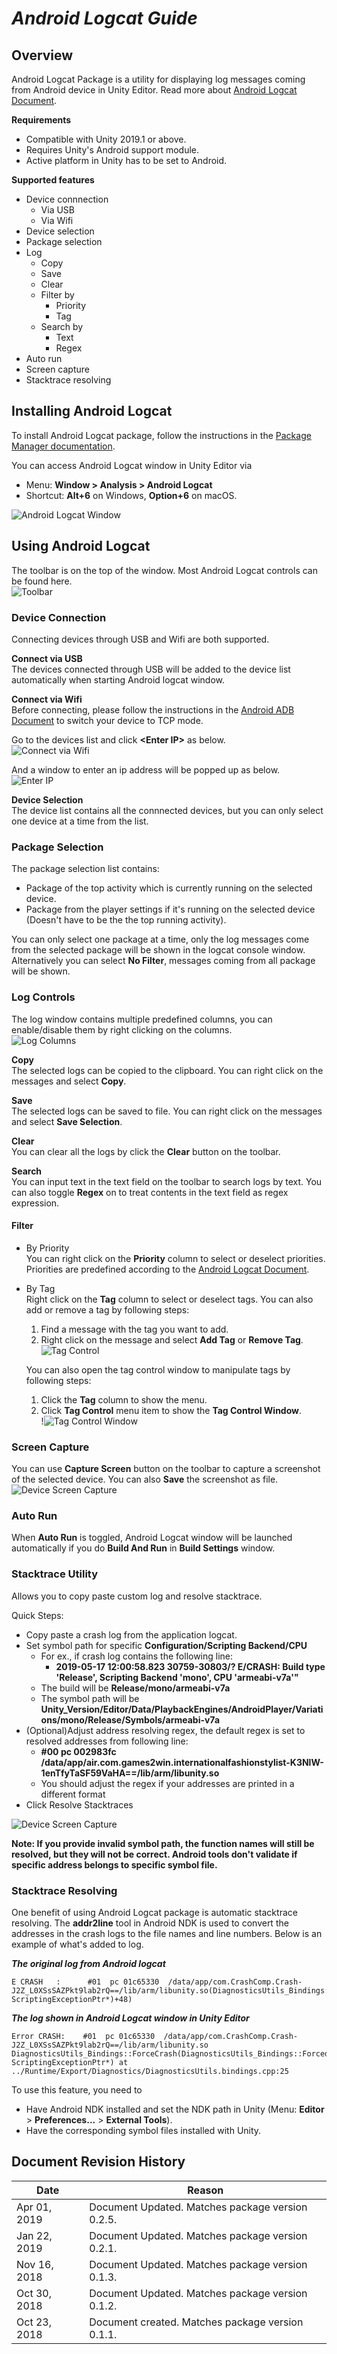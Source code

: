 # **_Android Logcat Guide_**

## **Overview**

Android Logcat Package is a utility for displaying log messages coming from Android device in Unity Editor. Read more about [Android Logcat Document](https://developer.android.com/studio/command-line/logcat).

**Requirements**
- Compatible with Unity 2019.1 or above.
- Requires Unity's Android support module.
- Active platform in Unity has to be set to Android.

**Supported features**
- Device connnection
	- Via USB
	- Via Wifi
- Device selection
- Package selection
- Log 
	- Copy
	- Save
	- Clear
	- Filter by
		- Priority
		- Tag
	- Search by
		- Text
		- Regex
- Auto run
- Screen capture
- Stacktrace resolving

## **Installing Android Logcat** 
To install Android Logcat package, follow the instructions in the [Package Manager documentation](https://docs.unity3d.com/Packages/com.unity.package-manager-ui@latest/index.html). 

You can access Android Logcat window in Unity Editor via
- Menu: **Window \> Analysis \> Android Logcat**
- Shortcut: **Alt+6** on Windows, **Option+6** on macOS.

![Android Logcat Window](images/android_logcat_window.png)

## **Using Android Logcat**

The toolbar is on the top of the window. Most Android Logcat controls can be found here.  
![Toolbar](images/android_logcat_toolbar.png)

### Device Connection
Connecting devices through USB and Wifi are both supported.

**Connect via USB**  
The devices connected through USB will be added to the device list automatically when starting Android logcat window. 

**Connect via Wifi**  
Before connecting, please follow the instructions in the [Android ADB Document](https://developer.android.com/studio/command-line/adb#wireless) to switch your device to TCP mode. 

Go to the devices list and click **\<Enter IP>** as below.  
![Connect via Wifi](images/connect_via_wifi.png)

And a window to enter an ip address will be popped up as below.  
![Enter IP](images/enter_ip_window.png)

**Device Selection**  
The device list contains all the connnected devices, but you can only select one device at a time from the list.

### Package Selection
The package selection list contains:
- Package of the top activity which is currently running on the selected device.
- Package from the player settings if it's running on the selected device (Doesn't have to be the the top running activity).

You can only select one package at a time, only the log messages come from the selected package will be shown in the logcat console window. Alternatively you can select **No Filter**, messages coming from all package will be shown.

### Log Controls

The log window contains multiple predefined columns, you can enable/disable them by right clicking on the columns.  
![Log Columns](images/log_columns.png)

**Copy**  
The selected logs can be copied to the clipboard. You can right click on the messages and select **Copy**.

**Save**  
The selected logs can be saved to file. You can right click on the messages and select **Save Selection**.

**Clear**  
You can clear all the logs by click the **Clear** button on the toolbar.

**Search**  
You can input text in the text field on the toolbar to search logs by text. You can also toggle **Regex** on to treat contents in the text field as regex expression.

#### Filter
- By Priority  
  You can right click on the **Priority** column to select or deselect priorities. Priorities are predefined according to the [Android Logcat Document](https://developer.android.com/studio/command-line/logcat#filteringOutput).

- By Tag  
  Right click on the **Tag** column to select or deselect tags. You can also add or remove a tag by following steps:
  	1. Find a message with the tag you want to add.
	2. Right click on the message and select **Add Tag** or **Remove Tag**.  
	![Tag Control](images/tag_control.png)

  You can also open the tag control window to manipulate tags by following steps:
  	1. Click the **Tag** column to show the menu.
	2. Click **Tag Control** menu item to show the **Tag Control Window**.  
	!![Tag Control Window](images/tag_control_window.png)

### Screen Capture
You can use **Capture Screen** button on the toolbar to capture a screenshot of the selected device. You can also **Save** the screenshot as file.  
![Device Screen Capture](images/device_screen_capture.png)

### Auto Run
When **Auto Run** is toggled, Android Logcat window will be launched automatically if you do **Build And Run** in **Build Settings** window.

### Stacktrace Utility
Allows you to copy paste custom log and resolve stacktrace.

Quick Steps:
- Copy paste a crash log from the application logcat.
- Set symbol path for specific **Configuration/Scripting Backend/CPU**
  - For ex., if crash log contains the following line:
    - **2019-05-17 12:00:58.823 30759-30803/? E/CRASH: Build type 'Release', Scripting Backend 'mono', CPU 'armeabi-v7a'"**
  - The build will be **Release/mono/armeabi-v7a**
  - The symbol path will be **Unity_Version/Editor/Data/PlaybackEngines/AndroidPlayer/Variations/mono/Release/Symbols/armeabi-v7a**
- (Optional)Adjust address resolving regex, the default regex is set to resolved addresses from following line:
  - **#00  pc 002983fc  /data/app/air.com.games2win.internationalfashionstylist-K3NlW-1enTfyTaSF59VaHA==/lib/arm/libunity.so**
  - You should adjust the regex if your addresses are printed in a different format
- Click Resolve Stacktraces

![Device Screen Capture](images/stacktraceUtility.png)

**Note: If you provide invalid symbol path, the function names will still be resolved, but they will not be correct. Android tools don't validate if specific address belongs to specific symbol file.**

### Stacktrace Resolving
One benefit of using Android Logcat package is automatic stacktrace resolving. The **addr2line** tool in Android NDK is used to convert the addresses in the crash logs to the file names and line numbers. Below is an example of what's added to log.

**_The original log from Android logcat_**

	E CRASH   :      #01  pc 01c65330  /data/app/com.CrashComp.Crash-J2Z_L0XSsSAZPkt9lab2rQ==/lib/arm/libunity.so(DiagnosticsUtils_Bindings::ForceCrash(DiagnosticsUtils_Bindings::ForcedCrashCategory, ScriptingExceptionPtr*)+48)

**_The log shown in Android Logcat window in Unity Editor_**

	Error CRASH: 	#01  pc 01c65330  /data/app/com.CrashComp.Crash-J2Z_L0XSsSAZPkt9lab2rQ==/lib/arm/libunity.so DiagnosticsUtils_Bindings::ForceCrash(DiagnosticsUtils_Bindings::ForcedCrashCategory, ScriptingExceptionPtr*) at ../Runtime/Export/Diagnostics/DiagnosticsUtils.bindings.cpp:25

To use this feature, you need to 
- Have Android NDK installed and set the NDK path in Unity (Menu: **Editor** \> **Preferences...** \> **External Tools**).
- Have the corresponding symbol files installed with Unity.

## **Document Revision History**
|Date|Reason|
|---|---|
|Apr 01, 2019|Document Updated. Matches package version 0.2.5.|
|Jan 22, 2019|Document Updated. Matches package version 0.2.1.|
|Nov 16, 2018|Document Updated. Matches package version 0.1.3.|
|Oct 30, 2018|Document Updated. Matches package version 0.1.2.|
|Oct 23, 2018|Document created. Matches package version 0.1.1.|